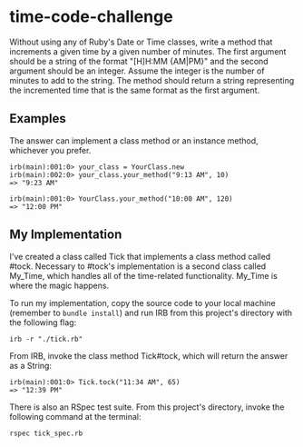 time-code-challenge
===================

Without using any of Ruby's Date or Time classes, write a method that increments a given time by a given number of minutes. The first argument should be a string of the format "[H]H:MM {AM|PM}" and the second argument should be an integer. Assume the integer is the number of minutes to add to the string. The method should return a string representing the incremented time that is the same format as the first argument.

Examples
-------

The answer can implement a class method or an instance method, whichever you prefer.

	irb(main):001:0> your_class = YourClass.new
	irb(main):002:0> your_class.your_method("9:13 AM", 10)
	=> "9:23 AM"

	irb(main):001:0> YourClass.your_method("10:00 AM", 120)
	=> "12:00 PM"

My Implementation
-----------------

I've created a class called Tick that implements a class method called #tock. Necessary to #tock's implementation is a second class called My_Time, which handles all of the time-related functionality. My_Time is where the magic happens.

To run my implementation, copy the source code to your local machine (remember to `bundle install`) and run IRB from this project's directory with the following flag:

	irb -r "./tick.rb"

From IRB, invoke the class method Tick#tock, which will return the answer as a String:

	irb(main):001:0> Tick.tock("11:34 AM", 65)
	=> "12:39 PM"

There is also an RSpec test suite. From this project's directory, invoke the following command at the terminal:

	rspec tick_spec.rb
